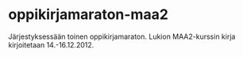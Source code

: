 oppikirjamaraton-maa2
=====================

Järjestyksessään toinen oppikirjamaraton. Lukion MAA2-kurssin kirja kirjoitetaan 14.-16.12.2012.
